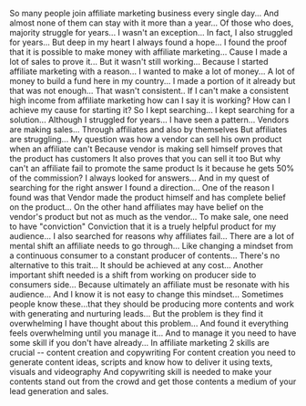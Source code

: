 So many people join affiliate marketing business every single day...
And almost none of them can stay with it more than a year...
Of those who does, majority struggle for years...
I wasn't an exception...
In fact, I also struggled for years...
But deep in my heart I always found a hope...
I found the proof that it is possible to make money with affiliate marketing...
Cause I made a lot of sales to prove it...
But it wasn't still working...
Because I started affiliate marketing with a reason...
I wanted to make a lot of money...
A lot of money to build a fund here in my country...
I made a portion of it already but that was not enough...
That wasn't consistent..
If I can't make a consistent high income from affiliate marketing how can I say it is working?
How can I achieve my cause for starting it?
So I kept searching...
I kept searching for a solution...
Although I struggled for years...
I have seen a pattern...
Vendors are making sales...
Through affiliates and also by themselves
But affiliates are struggling...
My question was how a vendor can sell his own product when an affiliate can't
Because vendor is making sell himself proves that the product has customers
It also proves that you can sell it too
But why can't an affiliate fail to promote the same product
Is it because he gets 50% of the commission?
I always looked for answers...
And in my quest of searching for the right answer I found a direction...
One of the reason I found was that
Vendor made the product himself and has complete belief on the product...
On the other hand affiliates may have belief on the vendor's product but not as much as the vendor...
To make sale, one need to have "conviction"
Conviction that it is a truely helpful product for my audience...
I also searched for reasons why affiliates fail...
There are a lot of mental shift an affiliate needs to go through...
Like changing a mindset from a continuous consumer to a constant producer of contents...
There's no alternative to this trait...
It should be achieved at any cost...
Another important shift needed is a shift from working on producer side to consumers side...
Because ultimately an affiliate must be resonate with his audience...
And I know it is not easy to change this mindset...
Sometimes people know these...that they should be producing more contents and work with generating and nurturing leads...
But the problem is they find it overwhelming
I have thought about this problem...
And found it everything feels overwhelming until you manage it...
And to manage it you need to have some skill if you don't have already...
In affiliate marketing 2 skills are crucial -- content creation and copywriting
For content creation you need to generate content ideas, scripts and know how to deliver it using texts, visuals and videography
And copywriting skill is needed to make your contents stand out from the crowd and get those contents a medium of your lead generation and sales. 


